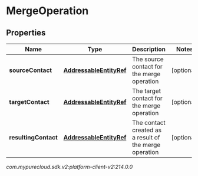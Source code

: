 # MergeOperation


## Properties

| Name | Type | Description | Notes |
| ------------ | ------------- | ------------- | ------------- |
| **sourceContact** | [**AddressableEntityRef**](AddressableEntityRef) | The source contact for the merge operation |  [optional] |
| **targetContact** | [**AddressableEntityRef**](AddressableEntityRef) | The target contact for the merge operation |  [optional] |
| **resultingContact** | [**AddressableEntityRef**](AddressableEntityRef) | The contact created as a result of the merge operation |  [optional] |




_com.mypurecloud.sdk.v2:platform-client-v2:214.0.0_
